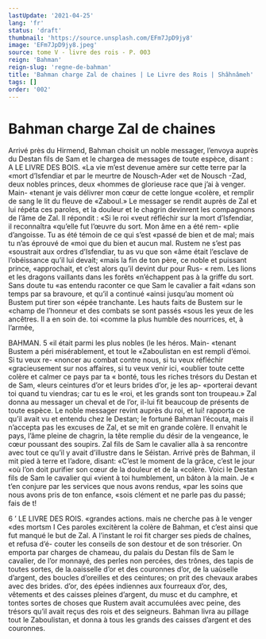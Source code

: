 ```yaml
---
lastUpdate: '2021-04-25'
lang: 'fr'
status: 'draft'
thumbnail: 'https://source.unsplash.com/EFm7JpD9jy8'
image: 'EFm7JpD9jy8.jpeg'
source: tome V - livre des rois - P. 003
reign: 'Bahman'
reign-slug: 'regne-de-bahman'
title: 'Bahman charge Zal de chaines | Le Livre des Rois | Shâhnâmeh'
tags: []
order: '002'
---
```


# Bahman charge Zal de chaines

Arrivé près du Hirmend, Bahman choisit un noble messager, l’envoya auprès du Destan fils de Sam
et le chargea de messages de toute espèce, disant :
A LE LIVRE DES BOIS.
«La vie m’est devenue amère sur cette terre par la
«mort d’Isfendiar et par le meurtre de Nousch-Ader
«et de Nousch -Zad, deux nobles princes, deux «hommes de glorieuse race que j’ai à venger. Main-
«tenant je vais délivrer mon cœur de cette longue
«colère, et remplir de sang le lit du fleuve de «Zaboul.»
Le messager se rendit auprès de Zal et lui répéta
ces paroles, et la douleur et le chagrin devinrent les compagnons de l’âme de Zal. Il répondit : «Si le roi
«veut réfléchir sur la mort d’Isfendiar, il reconnaîtra
«qu’elle fut l’œuvre du sort. Mon âme en a été rem-
«plie d’angoisse. Tu as été témoin de ce qui s’est
«passé de bien et de mal; mais tu n’as éprouvé de
«moi que du bien et aucun mal. Rustem ne s’est pas «soustrait aux ordres d’Isfendiar, tu as vu que son
«âme était l’esclave de l’obéissance qu’il lui devait;
«mais la fin de ton père, ce noble et puissant prince, «approchait, et c’est alors qu’il devint dur pour Rus-
« rem. Les lions et les dragons vaillants dans les forêts «n’échappent pas à la griffe du sort. Sans doute tu
«as entendu raconter ce que Sam le cavalier a fait «dans son temps par sa bravoure, et qu’il a continué
«ainsi jusqu’au moment où Bustem put tirer son «épée tranchante. Les hauts faits de Bustem sur le «champ de l’honneur et des combats se sont passés «sous les yeux de les ancêtres. Il a en soin de. toi «comme la plus humble des nourrices, et, à l’armée,

BAHMAN. 5 «il était parmi les plus nobles (le les héros. Main-
«tenant Bustem a péri misérablement, et tout le «Zaboulistan en est rempli d’émoi. Si tu veux re- «noncer au combat contre nous, si tu veux réfléchir «gracieusement sur nos affaires, si tu veux venir ici, «oublier toute cette colère et calmer ce pays par ta « bonté, tous les riches trésors du Destan et de Sam, «leurs ceintures d’or et leurs brides d’or, je les ap- «porterai devant toi quand tu viendras; car tu es le «roi, et les grands sont ton troupeau.»
Zal donna au messager un cheval et de l’or, il-lui
fit beaucoup de présents de toute espèce. Le noble
messager revint auprès du roi, et lui! rapporta ce
qu’il avait vu et entendu chez le Destan; le fortuné
Bahman l’écouta, mais il n’accepta pas les excuses
de Zal, et se mit en grande colère. Il envahit le
pays, l’âme pleine de chagrin, la tête remplie du
désir de la vengeance, le cœur poussant des soupirs.
Zal fils de Sam le cavalier alla à sa rencontre avec tout ce qu’il y avait d’illustre dans le Séistan. Arrivé
près de Bahman, il mit pied à terre et l’adore, disant: «C’est le moment de la grâce, c’est le jour
«où l’on doit purifier son cœur de la douleur et de la «colère. Voici le Destan fils de Sam le cavalier qui «vient à toi humblement, un bâton à la main. Je
« t’en conjure par les services que nous avons rendus, «par les soins que nous avons pris de ton enfance, «sois clément et ne parle pas du passé; fais de
t!

6 ’ LE LIVRE DES ROIS.
«grandes actions. mais ne cherche pas à le venger
«des mortsm I
Ces paroles excitèrent la colère de Bahman, et
c’est ainsi que fut manqué le but de Zal. A l’instant
le roi fit charger ses pieds de chaînes, et refusa d’é- couter les conseils de son destour et de son trésorier.
On emporta par charges de chameau, du palais du
Destan fils de Sam le cavalier, de l’or monnayé,
des perles non percées, des trônes, des tapis de
toutes sortes, de la.oaisselle d’or et des couronnes d’or, de la uaùselle d’argent, des boucles d’oreilles
et des ceintures; on prit des chevaux arabes avec des brides. d’or, des épées indiennes aux fourreaux d’or,
des, vêtements et des caisses pleines d’argent, du musc et du camphre, et tontes sortes de choses que Rustem avait accumulées avec peine, des trésors
qu’il avait reçus des rois et des seigneurs. Bahman
livra au pillage tout le Zaboulistan, et donna à tous les grands des caisses d’argent et des couronnes.
